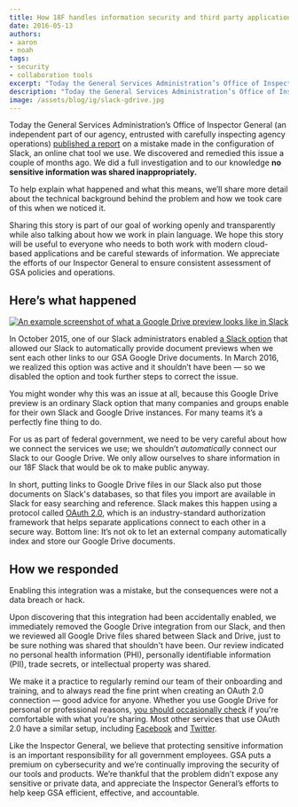 ```yaml
---
title: How 18F handles information security and third party applications
date: 2016-05-13
authors:
- aaron
- noah
tags:
- security
- collaboration tools
excerpt: "Today the General Services Administration’s Office of Inspector General (an independent part of our agency, entrusted with carefully inspecting agency operations) published a report on a mistake made in the configuration of Slack, an online chat tool we use. We discovered and remedied this issue a couple of months ago. We did a full investigation and to our knowledge **no sensitive information was shared inappropriately."
description: "Today the General Services Administration’s Office of Inspector General (an independent part of our agency, entrusted with carefully inspecting agency operations) published a report on a mistake made in the configuration of Slack, an online chat tool we use. We discovered and remedied this issue a couple of months ago. We did a full investigation and to our knowledge **no sensitive information was shared inappropriately."
image: /assets/blog/ig/slack-gdrive.jpg
---
```


Today the General Services Administration’s Office of Inspector General
(an independent part of our agency, entrusted with carefully inspecting
agency operations) [published a report](https://www.gsaig.gov/sites/default/files/ipa-reports/Alert%20Report-GSA%20Data%20Breach%205.12.16.pdf) on a mistake made in the
configuration of Slack, an online chat tool we use. We discovered and
remedied this issue a couple of months ago. We did a full investigation and to our knowledge **no sensitive
information was shared inappropriately.**

To help explain what happened and what this means, we’ll share more
detail about the technical background behind the problem and how we took
care of this when we noticed it.

Sharing this story is part of our goal of working openly and
transparently while also talking about how we work in plain language. We
hope this story will be useful to everyone who needs to both work with
modern cloud-based applications and be careful stewards of information.
We appreciate the efforts of our Inspector General to ensure consistent
assessment of GSA policies and operations.

Here’s what happened
--------------------

[![An example screenshot of what a Google Drive preview looks like in Slack]({{site.baseurl}}/assets/blog/ig/slack-gdrive.jpg)](https://get.slack.help/hc/en-us/articles/205875058-Sharing-Google-Drive-files-in-Slack)

In October 2015, one of our Slack administrators enabled [a Slack
option](https://get.slack.help/hc/en-us/articles/205875058-Sharing-Google-Drive-files-in-Slack)
that allowed our Slack to automatically provide document previews when
we sent each other links to our GSA Google Drive documents. In March
2016, we realized this option was active and it shouldn’t have been — so
we disabled the option and took further steps to correct the issue.

You might wonder why this was an issue at all, because this Google Drive
preview is an ordinary Slack option that many companies and groups
enable for their own Slack and Google Drive instances. For many teams
it’s a perfectly fine thing to do.

For us as part of federal government, we need to be very careful about
how we connect the services we use; we shouldn’t *automatically* connect
our Slack to our Google Drive. We only allow ourselves to share information in
our 18F Slack that would be ok to make public anyway.

In short, putting links to Google Drive files in our Slack also
put those documents on Slack's databases, so that files you import are
available in Slack for easy searching and reference. Slack makes this
happen using a protocol called [OAuth 2.0](http://oauth.net/2/), which
is an industry-standard authorization framework that helps separate
applications connect to each other in a secure way. Bottom line: It’s
not ok to let an external company automatically index and store our
Google Drive documents. 

How we responded
----------------

Enabling this integration was a mistake, but the consequences were not a
data breach or hack.

Upon discovering that this integration had been accidentally enabled, we
immediately removed the Google Drive integration from our Slack, and
then we reviewed all Google Drive files shared between Slack and Drive,
just to be sure nothing was shared that shouldn't have been. Our review
indicated no personal health information (PHI), personally identifiable
information (PII), trade secrets, or intellectual property was shared.

We make it a practice to regularly remind our team of their onboarding
and training, and to always read the fine print when creating an OAuth
2.0 connection — good advice for anyone. Whether you use Google Drive
for personal or professional reasons, [you should occasionally
check](https://support.google.com/accounts/answer/3466521?hl=en) if
you're comfortable with what you're sharing. Most other services that
use OAuth 2.0 have a similar setup, including
[Facebook](https://www.facebook.com/help/262314300536014/) and
[Twitter](https://twitter.com/settings/applications).

Like the Inspector General, we believe that protecting sensitive
information is an important responsibility for all government employees.
GSA puts a premium on cybersecurity and we’re continually improving the
security of our tools and products. We’re thankful that the problem
didn’t expose any sensitive or private data, and appreciate the
Inspector General’s efforts to help keep GSA efficient, effective, and
accountable.
